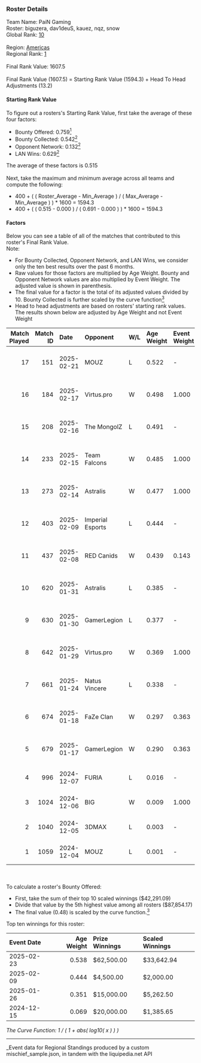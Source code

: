 ### Roster Details<br />
Team Name: PaiN Gaming<br />
Roster: biguzera, dav1deuS, kauez, nqz, snow<br />
Global Rank: [10](../../standings_global_2025_06_02.md)<br />
<br />
Region: [Americas]( ../../standings_americas_2025_06_02.md)<br />
Regional Rank: [1]( ../../standings_americas_2025_06_02.md)<br />
<br />
Final Rank Value:  1607.5<br />
<br />
Final Rank Value (1607.5) = Starting Rank Value (1594.3) + Head To Head Adjustments (13.2)<br />

#### Starting Rank Value<br />
To figure out a rosters's Starting Rank Value, first take the average of these four factors:<br />
- Bounty Offered: 0.759[<sup>1</sup>](#table2)
- Bounty Collected: 0.542[<sup>2</sup>](#table1)
- Opponent Network: 0.132[<sup>2</sup>](#table1)
- LAN Wins: 0.629[<sup>2</sup>](#table1)

The average of these factors is 0.515<br />
<br />
Next, take the maximum and minimum average across all teams and compute the following:<br />
- 400 + ( ( Roster_Average - Min_Average ) / ( Max_Average - Min_Average ) ) * 1600 = 1594.3
- 400 + ( ( 0.515 - 0.000 ) / ( 0.691 - 0.000 ) ) * 1600 = 1594.3


#### Factors<br />
Below you can see a table of all of the matches that contributed to this roster's Final Rank Value.<br />
Note:<br />

- For Bounty Collected, Opponent Network, and LAN Wins, we consider only the ten best results over the past 6 months.
- Raw values for those factors are multiplied by Age Weight. Bounty and Opponent Network values are also multiplied by Event Weight. The adjusted value is shown in parenthesis.
- The final value for a factor is the total of its adjusted values divided by 10. Bounty Collected is further scaled by the curve function[<sup>3</sup>](#curveFunction)
- Head to head adjustments are based on rosters' starting rank values. The results shown below are adjusted by Age Weight and not Event Weight
<span id="table1"></span><br />


| Match Played | Match ID | Date       | Opponent         | W/L | Age Weight | Event Weight | Bounty Collected | Opponent Network | LAN Wins  | H2H Adj. | Roster                               |
| -: | -: | :- | :- | :- | :- | :- | :- | :- | :- | -: | :- |
|           17 |      151 | 2025-02-21 | MOUZ             | L   | 0.522      | -            | -                | -                | -         |    -2.11 | biguzera, dav1deuS, kauez, nqz, snow |
|           16 |      184 | 2025-02-17 | Virtus.pro       | W   | 0.498      | 1.000        | 0.420 (0.209)    | 0.458 (0.228)    | 1 (0.498) |     8.55 | biguzera, dav1deuS, kauez, nqz, snow |
|           15 |      208 | 2025-02-16 | The MongolZ      | L   | 0.491      | -            | -                | -                | -         |    -3.78 | biguzera, dav1deuS, kauez, nqz, snow |
|           14 |      233 | 2025-02-15 | Team Falcons     | W   | 0.485      | 1.000        | 1.000 (0.485)    | 0.676 (0.328)    | 1 (0.485) |    12.73 | biguzera, dav1deuS, kauez, nqz, snow |
|           13 |      273 | 2025-02-14 | Astralis         | W   | 0.477      | 1.000        | 1.000 (0.477)    | 1.000 (0.477)    | 1 (0.477) |    12.98 | biguzera, dav1deuS, kauez, nqz, snow |
|           12 |      403 | 2025-02-09 | Imperial Esports | L   | 0.444      | -            | -                | -                | -         |   -13.74 | biguzera, dav1deuS, kauez, nqz, snow |
|           11 |      437 | 2025-02-08 | RED Canids       | W   | 0.439      | 0.143        | 0.000 (0.000)    | 0.155 (0.010)    | 0 (0.000) |     0.02 | biguzera, dav1deuS, kauez, nqz, snow |
|           10 |      620 | 2025-01-31 | Astralis         | L   | 0.385      | -            | -                | -                | -         |    -1.49 | biguzera, dav1deuS, kauez, nqz, snow |
|            9 |      630 | 2025-01-30 | GamerLegion      | L   | 0.377      | -            | -                | -                | -         |    -9.23 | biguzera, dav1deuS, kauez, nqz, snow |
|            8 |      642 | 2025-01-29 | Virtus.pro       | W   | 0.369      | 1.000        | 0.420 (0.155)    | 0.458 (0.169)    | 1 (0.369) |     6.55 | biguzera, dav1deuS, kauez, nqz, snow |
|            7 |      661 | 2025-01-24 | Natus Vincere    | L   | 0.338      | -            | -                | -                | -         |    -6.78 | biguzera, dav1deuS, kauez, nqz, snow |
|            6 |      674 | 2025-01-18 | FaZe Clan        | W   | 0.297      | 0.363        | 0.792 (0.085)    | 0.483 (0.052)    | 0 (0.000) |     7.94 | biguzera, dav1deuS, kauez, nqz, snow |
|            5 |      679 | 2025-01-17 | GamerLegion      | W   | 0.290      | 0.363        | 0.137 (0.014)    | 0.447 (0.047)    | 0 (0.000) |     2.05 | biguzera, dav1deuS, kauez, nqz, snow |
|            4 |      996 | 2024-12-07 | FURIA            | L   | 0.016      | -            | -                | -                | -         |    -0.48 | biguzera, kauez, lux, nqz, snow      |
|            3 |     1024 | 2024-12-06 | BIG              | W   | 0.009      | 1.000        | 0.295 (0.003)    | 0.449 (0.004)    | 1 (0.009) |     0.06 | biguzera, kauez, lux, nqz, snow      |
|            2 |     1040 | 2024-12-05 | 3DMAX            | L   | 0.003      | -            | -                | -                | -         |    -0.07 | biguzera, kauez, lux, nqz, snow      |
|            1 |     1059 | 2024-12-04 | MOUZ             | L   | 0.001      | -            | -                | -                | -         |    -0.00 | biguzera, kauez, lux, nqz, snow      |

<br />
<span id="table2"></span><br />
To calculate a roster's Bounty Offered:<br />

- First, take the sum of their top 10 scaled winnings ($42,291.09)
- Divide that value by the 5th highest value among all rosters ($87,854.17)
- The final value (0.48) is scaled by the curve function.[<sup>3</sup>](#curveFunction)

Top ten winnings for this roster:<br />

| Event Date | Age Weight | Prize Winnings | Scaled Winnings |
| :- | -: | :- | :- |
| 2025-02-23 |      0.538 | $62,500.00     | $33,642.94      |
| 2025-02-09 |      0.444 | $4,500.00      | $2,000.00       |
| 2025-01-26 |      0.351 | $15,000.00     | $5,262.50       |
| 2024-12-15 |      0.069 | $20,000.00     | $1,385.65       |


<span id="curveFunction"></span>_The Curve Function: 1 / ( 1 + abs( log10( x ) ) )_<br />

---
_Event data for Regional Standings produced by a custom mischief_sample.json, in tandem with the liquipedia.net API<br />

